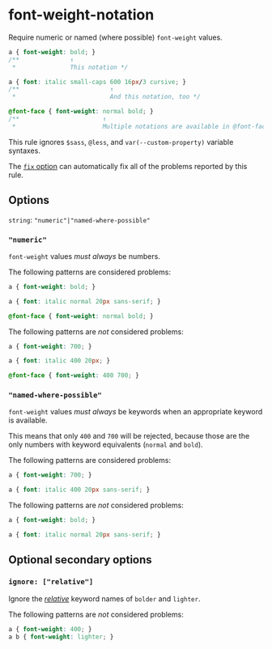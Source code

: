 # font-weight-notation

Require numeric or named (where possible) `font-weight` values.

<!-- prettier-ignore -->
```css
a { font-weight: bold; }
/**              ↑
 *               This notation */

a { font: italic small-caps 600 16px/3 cursive; }
/**                         ↑
 *                          And this notation, too */

@font-face { font-weight: normal bold; }
/**                       ↑
 *                        Multiple notations are available in @font-face */
```

This rule ignores `$sass`, `@less`, and `var(--custom-property)` variable syntaxes.

The [`fix` option](https://github.com/stylelint/stylelint/tree/15.9.0/docsuser-guideoptions.md#fix) can automatically fix all of the problems reported by this rule.

## Options

`string`: `"numeric"|"named-where-possible"`

### `"numeric"`

`font-weight` values _must always_ be numbers.

The following patterns are considered problems:

<!-- prettier-ignore -->
```css
a { font-weight: bold; }
```

<!-- prettier-ignore -->
```css
a { font: italic normal 20px sans-serif; }
```

<!-- prettier-ignore -->
```css
@font-face { font-weight: normal bold; }
```

The following patterns are _not_ considered problems:

<!-- prettier-ignore -->
```css
a { font-weight: 700; }
```

<!-- prettier-ignore -->
```css
a { font: italic 400 20px; }
```

<!-- prettier-ignore -->
```css
@font-face { font-weight: 400 700; }
```

### `"named-where-possible"`

`font-weight` values _must always_ be keywords when an appropriate keyword is available.

This means that only `400` and `700` will be rejected, because those are the only numbers with keyword equivalents (`normal` and `bold`).

The following patterns are considered problems:

<!-- prettier-ignore -->
```css
a { font-weight: 700; }
```

<!-- prettier-ignore -->
```css
a { font: italic 400 20px sans-serif; }
```

The following patterns are _not_ considered problems:

<!-- prettier-ignore -->
```css
a { font-weight: bold; }
```

<!-- prettier-ignore -->
```css
a { font: italic normal 20px sans-serif; }
```

## Optional secondary options

### `ignore: ["relative"]`

Ignore the [_relative_](https://drafts.csswg.org/css-fonts/#font-weight-prop) keyword names of `bolder` and `lighter`.

The following patterns are _not_ considered problems:

<!-- prettier-ignore -->
```css
a { font-weight: 400; }
a b { font-weight: lighter; }
```
